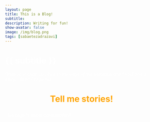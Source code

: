 ```yaml
---
layout: page
title: This is a Blog! 
subtitle: 
description: Writing for fun!
show-avatar: false
image: /img/blog.png
tags: [sabaetezadrazavi]
---
```


<style>{color:White;}</style>
 <h1> {{ subtitle }} </h1>
<style>H1{color:White;}</style>
<style>H2{color:White;}</style>
<style>H3{color:White;}</style>
<style>p{color:White;}</style>



<style>{color:White;}</style>
 
<style>H1{color:White;}</style>
<style>H2{color:White;}</style>
<style>H3{color:White;}</style>
<style>p{color:White;}</style>



*Draw your chair up close to the edge of the percipice and I'll tell you a story. -Scott Fitzgerald*


<h1 align="center"> <p style="color:orange;"> Tell me stories! </p> </h1>


This page is under construction!!
